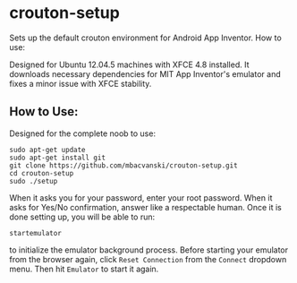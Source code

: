 # crouton-setup
Sets up the default crouton environment for Android App Inventor. How to use:


Designed for Ubuntu 12.04.5 machines with XFCE 4.8 installed. It downloads necessary dependencies for MIT App Inventor's emulator and fixes a minor issue with XFCE stability. 

## How to Use:

Designed for the complete noob to use:

```
sudo apt-get update
sudo apt-get install git
git clone https://github.com/mbacvanski/crouton-setup.git
cd crouton-setup
sudo ./setup
```
When it asks you for your password, enter your root password. When it asks for Yes/No confirmation, answer like a respectable human. Once it is done setting up, you will be able to run:

```
startemulator
```

to initialize the emulator background process. Before starting your emulator from the browser again, click `Reset Connection` from the `Connect` dropdown menu. Then hit `Emulator` to start it again.
